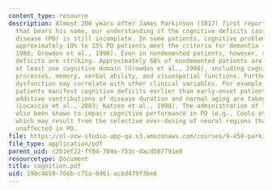 ```yaml
---
content_type: resource
description: Almost 200 years after James Parkinson (1817) first reported the disease
  that bears his name, our understanding of the cognitive deficits caused by Parkinson's
  disease (PD) is still incomplete. In some patients, cognitive problems are severe;
  approximately 10% to 15% PD patients meet the criteria for dementia (Mayeux et al.,
  1988; Growdon et al., 1990). Even in nondemented patients, however, specific cognitive
  deficits are striking. Approximately 60% of nondemented patients are impaired in
  at least one cognitive domain (Growdon et al., 1990), including cognitive control
  processes, memory, verbal ability, and visuospatial functions. Further, cognitive
  dysfunction may correlate with other clinical variables. For example, late-onset
  patients manifest cognitive deficits earlier than early-onset patients, even when
  additive contributions of disease duration and normal aging are taken into account
  (Locascio et al., 2003; Katzen et al., 1998). The administration of levodopa has
  also been shown to impair cognitive performance in PD (e.g., Cools et al., 2006),
  which may result from the selective over-dosing of neural regions that are relatively
  unaffected in PD.
file: https://ol-ocw-studio-app-qa.s3.amazonaws.com/courses/9-458-parkinsons-disease-workshop-summer-2006/190c4650766bc75a8d61acbd479f3be6_cognition.pdf
file_type: application/pdf
parent_uid: c2b1ef22-ff04-704a-753c-dacd507791e0
resourcetype: Document
title: cognition.pdf
uid: 190c4650-766b-c75a-8d61-acbd479f3be6
---
```


